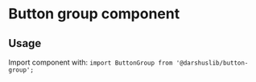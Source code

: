 # Button group component

## Usage
Import component with: `import ButtonGroup from '@darshuslib/button-group';`
